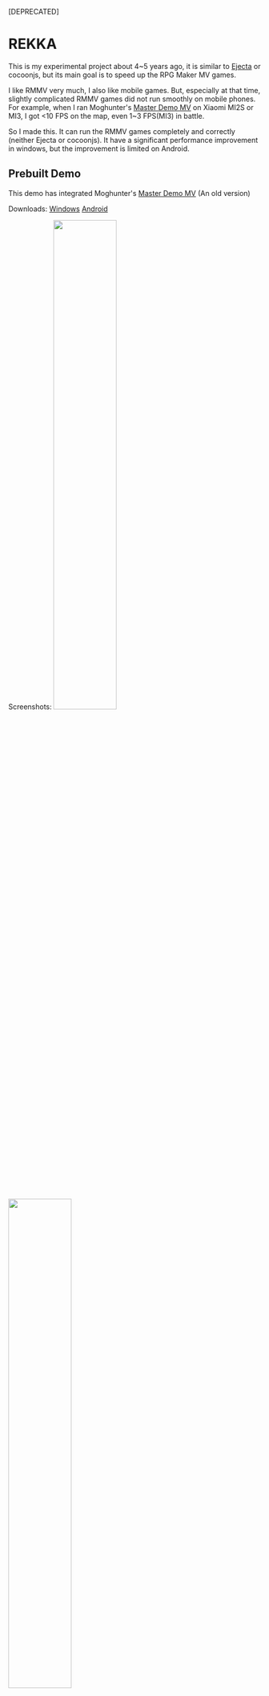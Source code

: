 [DEPRECATED]

# REKKA

This is my experimental project about 4~5 years ago, it is similar to [Ejecta](https://github.com/phoboslab/Ejecta) or cocoonjs, but its main goal is to speed up the RPG Maker MV games.

I like RMMV very much, I also like mobile games. But, especially at that time, slightly complicated RMMV games did not run smoothly on mobile phones. For example, when I ran Moghunter's [Master Demo MV](https://atelierrgss.wordpress.com/download-page-mv-01/) on Xiaomi MI2S or MI3, I got <10 FPS on the map, even 1~3 FPS(MI3) in battle.

So I made this. It can run the RMMV games completely and correctly (neither Ejecta or cocoonjs). It have a significant performance improvement in windows, but the improvement is limited on Android.

## Prebuilt Demo

This demo has integrated Moghunter's [Master Demo MV](https://atelierrgss.wordpress.com/download-page-mv-01/) (An old version)

Downloads:  [Windows]()     [Android]()

Screenshots:
<img src="https://github.com/re-esper/rekka/tree/master/screenshot/1.png" width="50%" height="50%">    <img src="https://github.com/re-esper/rekka/tree/master/screenshot/2.png" width="50%" height="50%">




